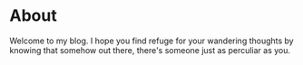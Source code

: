 # About

Welcome to my blog.  I hope you find refuge for your wandering thoughts by knowing that somehow out there, there's someone just as perculiar as you.

